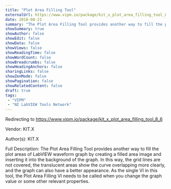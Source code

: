 ```yaml
---
title: "Plot Area Filling Tool"
externalUrl: https://www.vipm.io/package/kit_x_plot_area_filling_tool_8_6
date: 2018-08-21
summary: "The Plot Area Filling Tool provides another way to fill the plot areas of LabVIEW waveform graph by creating a filled area image and inserting it into the background of the graph."
showSummary: true
showAuthor: false
showEdit: false
showData: false
showViews: false
showReadingTime: false
showWordCount: false
showBreadcrumbs: false
showHeadingAnchors: false
sharingLinks: false
showZenMode: false
showPagination: false
showRelatedContent: false
draft: true
tags:
 - "VIPM"
 - "NI LabVIEW Tools Network"
---
```


Redirecting to https://www.vipm.io/package/kit_x_plot_area_filling_tool_8_6

Vendor: KIT.X

Author(s): KIT.X
 
Full Description:
The Plot Area Filling Tool provides another way to fill the plot areas of LabVIEW waveform graph by creating a filled area image and inserting it into the background of the graph. 
In this way, the grid lines are not covered, the translucent areas show the curve overlapping more clearly, and the graph can also have a better appearance.
As the single VI in this tool, the Plot Area Filling VI needs to be called when you change the graph value or some other relevant properties.
